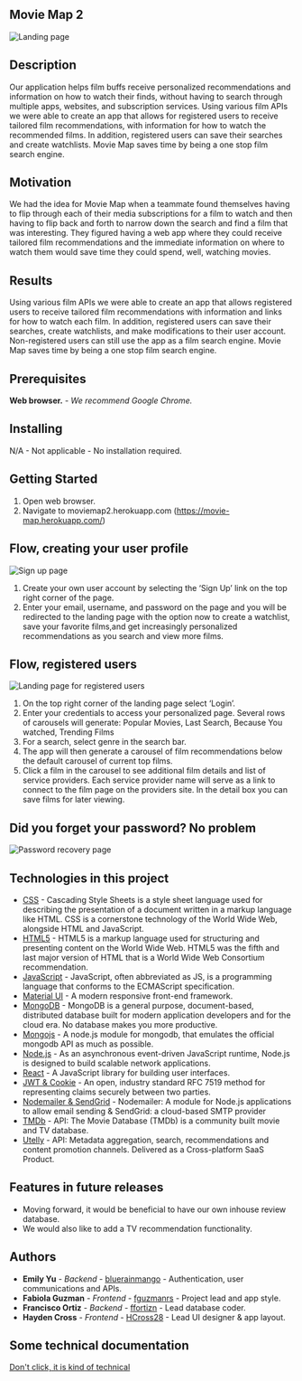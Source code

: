 ## Movie Map 2

![Landing page](README.images/landingPage.png)

## Description

Our application helps film buffs receive personalized recommendations and information on how to watch their finds, without having to search through multiple apps, websites, and subscription services. Using various film APIs we were able to create an app that allows for registered users to receive tailored film recommendations, with information for how to watch the recommended films. In addition, registered users can save their searches and create watchlists. Movie Map saves time by being a one stop film search engine.

## Motivation

We had the idea for Movie Map when a teammate found themselves having to flip through each of their media subscriptions for a film to watch and then having to flip back and forth to narrow down the search and find a film that was interesting. They figured having a web app where they could receive tailored film recommendations and the immediate information on where to watch them would save time they could spend, well, watching movies.

## Results

Using various film APIs we were able to create an app that allows registered users to receive tailored film recommendations with information and links for how to watch each film. In addition, registered users can save their searches, create watchlists, and make modifications to their user account. Non-registered users can still use the app as a film search engine. Movie Map saves time by being a one stop film search engine.

## Prerequisites

**Web browser.** - _We recommend Google Chrome._

## Installing

N/A - Not applicable - No installation required.

## Getting Started

1. Open web browser.
2. Navigate to moviemap2.herokuapp.com (https://movie-map.herokuapp.com/)

## Flow, creating your user profile

![Sign up page](README.images/signUp.png)

1. Create your own user account by selecting the ‘Sign Up’ link on the top right corner of the page.
2. Enter your email, username, and password on the page and you will be redirected to the landing page with the option now to create a watchlist, save your favorite films,and get increasingly personalized recommendations as you search and view more films.

## Flow, registered users

![Landing page for registered users](README.images/landingPageRegistered.png)

1. On the top right corner of the landing page select ‘Login’.
2. Enter your credentials to access your personalized page. Several rows of carousels will generate: Popular Movies, Last Search, Because You watched, Trending Films
3. For a search, select genre in the search bar.
4. The app will then generate a carousel of film recommendations below the default carousel of current top films.
5. Click a film in the carousel to see additional film details and list of service providers. Each service provider name will serve as a link to connect to the film page on the providers site. In the detail box you can save films for later viewing.

## Did you forget your password? No problem

![Password recovery page](README.images/forgotPassword.png)

## Technologies in this project

- [CSS](https://www.w3.org/Style/CSS/Overview.en.html/) - Cascading Style Sheets is a style sheet language used for describing the presentation of a document written in a markup language like HTML. CSS is a cornerstone technology of the World Wide Web, alongside HTML and JavaScript.
- [HTML5](https://www.w3.org/html/) - HTML5 is a markup language used for structuring and presenting content on the World Wide Web. HTML5 was the fifth and last major version of HTML that is a World Wide Web Consortium recommendation.
- [JavaScript](https://www.javascript.com/) - JavaScript, often abbreviated as JS, is a programming language that conforms to the ECMAScript specification.
- [Material UI](https://material-ui.com/) - A modern responsive front-end framework.
- [MongoDB](https://www.mongodb.com/) - MongoDB is a general purpose, document-based, distributed database built for modern application developers and for the cloud era. No database makes you more productive.
- [Mongojs](https://www.npmjs.com/package/mongojs/) - A node.js module for mongodb, that emulates the official mongodb API as much as possible.
- [Node.js](https://nodejs.org/en/) - As an asynchronous event-driven JavaScript runtime, Node.js is designed to build scalable network applications.
- [React](https://reactjs.org/) - A JavaScript library for building user interfaces.
- [JWT & Cookie](https://jwt.io/) - An open, industry standard RFC 7519 method for representing claims securely between two parties.
- [Nodemailer & SendGrid](https://nodemailer.com/about/) - Nodemailer: A module for Node.js applications to allow email sending & SendGrid: a cloud-based SMTP provider
- [TMDb](https://www.themoviedb.org/documentation/api/) - API: The Movie Database (TMDb) is a community built movie and TV database.
- [Utelly](https://www.utelly.com/) - API: Metadata aggregation, search, recommendations and content promotion channels. Delivered as a Cross-platform SaaS Product.

## Features in future releases

- Moving forward, it would be beneficial to have our own inhouse review database.
- We would also like to add a TV recommendation functionality.

## Authors

- **Emily Yu** - _Backend_ - [bluerainmango](https://emily-yu-portfolio.herokuapp.com/) - Authentication, user communications and APIs.
- **Fabiola Guzman** - _Frontend_ - [fguzmanrs](https://github.com/fguzmanrs) - Project lead and app style.
- **Francisco Ortiz** - _Backend_ - [ffortizn](https://github.com/ffortizn) - Lead database coder.
- **Hayden Cross** - _Frontend_ - [HCross28](https://github.com/HCross28) - Lead UI designer & app layout.

## Some technical documentation

[Don't click, it is kind of technical](https://drive.google.com/drive/u/0/folders/1zCejLJMu0FXk1kbjKm0YaBqTdvrpExLg)
